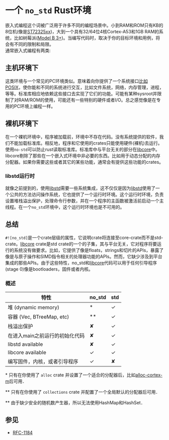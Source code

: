 # 一个 `no_std` Rust环境

嵌入式编程这个词被广泛用于许多不同的编程场景中。小到RAM和ROM只有KB的8位机(像是[ST72325xx](https://www.st.com/resource/en/datasheet/st72325j6.pdf))，大到一个具有32/64位4核Cortex-A53和1GB RAM的系统，比如树莓派([Model B 3+](https://en.wikipedia.org/wiki/Raspberry_Pi#Specifications))。当编写代码时，取决于你的目标环境和用例，将会有不同的限制和局限。<br>
通常嵌入式编程有两类:

## 主机环境下

这类环境与一个常见的PC环境类似。意味着向你提供了一个系统接口[比如 POSIX](https://en.wikipedia.org/wiki/POSIX)，使你能和不同的系统进行交互，比如文件系统，网络，内存管理，进程，等等。标准库相应地依赖这些接口去实现了它们的功能。可能有某种sysroot并限制了对RAM/ROM的使用，可能还有一些特别的硬件或者I/O。总之感觉像是在专用的PC环境上编程一样。

## 裸机环境下

在一个裸机环境中，程序被加载前，环境中不存在代码。没有系统提供的软件，我们不能加载标准库。相反地，程序和它使用的crates只能使用硬件(裸机)去运行。使用`no-std`可以防止rust读取标准库。标准库中与平台无关的部分在[libcore](https://doc.rust-lang.org/core/)中。libcore剔除了那些在一个嵌入式环境中非必要的东西。比如用于动态分配的内存分配器。如果你需要这些或者其它的某些功能，通常会有提供这些功能的crates。

### libstd运行时

就像之前提到的，使用[libstd](https://doc.rust-lang.org/std/)需要一些系统集成，这不仅仅是因为[libstd](https://doc.rust-lang.org/std/)使用了一个公共的方法访问操作系统，它也提供了一个运行时环境。这个运行时环境，负责设置堆栈溢出保护，处理命令行参数，并在一个程序的主函数被激活前启动一个主线程。在一个`no_std`环境中，这个运行时环境也是不可用的。

## 总结
`#![no_std]`是一个crate层级的属性，它说明crate将连接至core-crate而不是std-crate。[libcore](https://doc.rust-lang.org/core/) crate是std crate的一个的子集，其与平台无关，它对程序将要运行的系统没有做要求。比如，它提供了像是floats，strings和切片的APIs，暴露了像是与原子操作和SIMD指令相关的处理器功能的APIs。然而，它缺少涉及到平台集成的那些APIs。由于这些特性，no_std和[libcore](https://doc.rust-lang.org/core/)代码可以用于任何引导程序(stage 0)像是bootloaders，固件或者内核。

### 概述

| 特性                                                      | no\_std | std |
|-----------------------------------------------------------|--------|-----|
| 堆 (dynamic memory)                                     |   *    |  ✓  |
| 容器 (Vec, BTreeMap, etc)                          |  **    |  ✓  |
| 栈溢出保护                                 |   ✘    |  ✓  |
| 在进入main之前运行的初始化代码                                |   ✘    |  ✓  |
| libstd available                                          |   ✘    |  ✓  |
| libcore available                                         |   ✓    |  ✓  |
| 编写固件，内核，或者引导程序              |   ✓    |  ✘  |

\* 只有在你使用了 `alloc` crate 并设置了一个适合的分配器后，比如[alloc-cortex-m]后可用．

\** 只有在你使用了 `collections` crate 并配置了一个全局默认的分配器后可用．

\** 由于缺少安全的随机数产生器，所以无法使用HashMap和HashSet．

[alloc-cortex-m]: https://github.com/rust-embedded/alloc-cortex-m

## 参见
* [RFC-1184](https://github.com/rust-lang/rfcs/blob/master/text/1184-stabilize-no_std.md)
